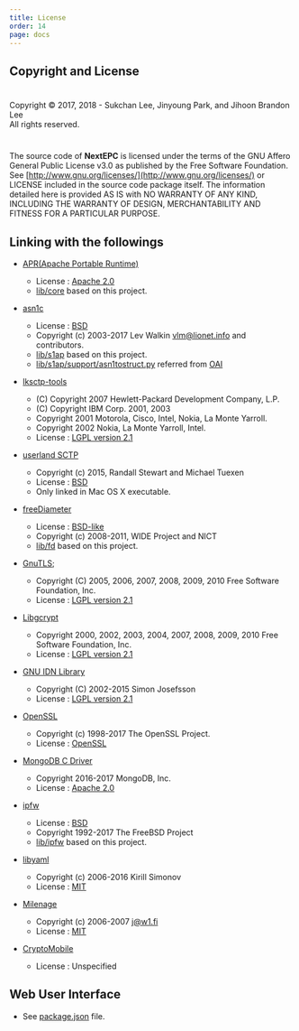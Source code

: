```yaml
---
title: License
order: 14
page: docs
---
```



## Copyright and License

#
Copyright © 2017, 2018 - Sukchan Lee, Jinyoung Park, and Jihoon Brandon Lee  
All rights reserved.  
#
The source code of **NextEPC** is licensed under the terms of the GNU Affero General Public License v3.0 as published by the Free Software Foundation. See [http://www.gnu.org/licenses/](http://www.gnu.org/licenses/) or LICENSE included in the source code package itself. The information detailed here is provided AS IS with NO WARRANTY OF ANY KIND, INCLUDING THE WARRANTY OF DESIGN, MERCHANTABILITY AND FITNESS FOR A PARTICULAR PURPOSE.

## Linking with the followings

- [APR(Apache Portable Runtime)](https://apr.apache.org/)
    - License : [Apache 2.0](http://www.apache.org/licenses/LICENSE-2.0)
    - [lib/core](https://github.com/acetcom/nextepc/tree/master/lib/core) based on this project.


- [asn1c](http://lionet.info/asn1c/)
    - License : [BSD](http://lionet.info/asn1c/asn1c-license.txt)
    - Copyright (c) 2003-2017  Lev Walkin <vlm@lionet.info> and contributors.
    - [lib/s1ap](https://github.com/acetcom/nextepc/tree/master/lib/s1ap) based on this project.
    - [lib/s1ap/support/asn1tostruct.py](https://github.com/acetcom/nextepc/tree/master/lib/s1ap/support/asn1tostruct.py) referred from [OAI](http://www.openairinterface.org/)


- [lksctp-tools](http://lksctp.sourceforge.net/)
    - (C) Copyright 2007 Hewlett-Packard Development Company, L.P.
    - (C) Copyright IBM Corp. 2001, 2003
    - Copyright 2001 Motorola, Cisco, Intel, Nokia, La Monte Yarroll.
    - Copyright 2002 Nokia, La Monte Yarroll, Intel. 
    - License : [LGPL version 2.1](https://www.gnu.org/licenses/old-licenses/lgpl-2.1.html)


- [userland SCTP](https://github.com/sctplab/usrsctp)
    - Copyright (c) 2015, Randall Stewart and Michael Tuexen
    - License : [BSD](https://www.freebsd.org/copyright/freebsd-license.html)
    - Only linked in Mac OS X executable.


- [freeDiameter](http://www.freediameter.net/)
    - License : [BSD-like](http://www.freediameter.net/trac/browser/freeDiameter/LICENSE)
    - Copyright (c) 2008-2011, WIDE Project and NICT
    - [lib/fd](https://github.com/acetcom/nextepc/tree/master/lib/fd) based on this project.


- [GnuTLS](http://www.gnutls.org/);
    - Copyright (C) 2005, 2006, 2007, 2008, 2009, 2010  Free Software Foundation, Inc.
    - License : [LGPL version 2.1](https://www.gnu.org/licenses/old-licenses/lgpl-2.1.html)


- [Libgcrypt](https://gnupg.org/software/libgcrypt/index.html)
    - Copyright 2000, 2002, 2003, 2004, 2007, 2008, 2009, 2010 Free Software Foundation, Inc.
    - License : [LGPL version 2.1](https://www.gnu.org/licenses/old-licenses/lgpl-2.1.html)


- [GNU IDN Library](https://www.gnu.org/software/libidn/)
    - Copyright (C) 2002-2015 Simon Josefsson
    - License : [LGPL version 2.1](https://www.gnu.org/licenses/old-licenses/lgpl-2.1.html)


- [OpenSSL](https://www.openssl.org/)
    - Copyright (c) 1998-2017 The OpenSSL Project.
    - License : [OpenSSL](https://www.openssl.org/source/license.html)


- [MongoDB C Driver](http://mongoc.org/)
    - Copyright 2016-2017 MongoDB, Inc.
    - License : [Apache 2.0](http://www.apache.org/licenses/LICENSE-2.0)


- [ipfw](https://www.freebsd.org/cgi/man.cgi?ipfw)
    - License : [BSD](https://www.freebsd.org/copyright/freebsd-license.html)
    - Copyright 1992-2017 The FreeBSD Project
    - [lib/ipfw](https://github.com/acetcom/nextepc/tree/master/lib/ipfw) based on this project.


- [libyaml](https://pyyaml.org/wiki/LibYAML)
    - Copyright (c) 2006-2016 Kirill Simonov
    - License : [MIT](https://opensource.org/licenses/mit-license.php)


- [Milenage](http://web.mit.edu/freebsd/head/contrib/wpa/src/crypto/milenage.c)
    - Copyright (c) 2006-2007 <j@w1.fi>
    - License : [MIT](https://opensource.org/licenses/mit-license.php)


- [CryptoMobile](https://github.com/mitshell/CryptoMobile)
    - License : Unspecified


## Web User Interface

- See [package.json](https://github.com/acetcom/nextepc/tree/master/webui/package.json) file. 

